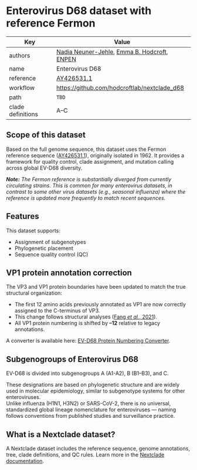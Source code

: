 # Enterovirus D68 dataset with reference Fermon

| Key                  | Value                                                                 |
|----------------------|-----------------------------------------------------------------------|
| authors              | [Nadia Neuner-Jehle](https://www.swisstph.ch/en/staff/profile/people/nadia-neuner-jehle), [Emma B. Hodcroft](http://emmahodcroft.com/), [ENPEN](https://escv.eu/european-non-polio-enterovirus-network-enpen/)                               |
| name                 | Enterovirus D68                                                       |
| reference  | [AY426531.1](https://www.ncbi.nlm.nih.gov/nuccore/AY426531.1)         |
| workflow             | https://github.com/hodcroftlab/nextclade_d68
| path         | `TBD`                                    |
| clade definitions    |  A–C                                           |

## Scope of this dataset

Based on the full genome sequence, this dataset uses the Fermon reference sequence ([AY426531.1](https://www.ncbi.nlm.nih.gov/nuccore/AY426531.1)), originally isolated in 1962. It provides a framework for quality control, clade assignment, and mutation calling across global EV-D68 diversity.

***Note:** The Fermon reference is substantially diverged from currently circulating strains. This is common for many enterovirus datasets, in contrast to some other virus datasets (e.g., seasonal influenza) where the reference is updated more frequently to match recent sequences.*


## Features

This dataset supports:

- Assignment of subgenotypes
- Phylogenetic placement
- Sequence quality control (QC)

## VP1 protein annotation correction  

The VP3 and VP1 protein boundaries have been updated to match the true structural organization:  
- The first 12 amino acids previously annotated as VP1 are now correctly assigned to the C-terminus of VP3.  
- This change follows structural analyses ([Fang *et al.*, 2021](https://doi.org/10.1016/j.meegid.2021.104992)).  
- All VP1 protein numbering is shifted by **–12** relative to legacy annotations.  

A converter is available here: [EV-D68 Protein Numbering Converter](https://hodcroftlab.github.io/evd68-converter/).  

## Subgenogroups of Enterovirus D68

EV-D68 is divided into subgenogroups A (A1-A2), B (B1–B3), and C. 

These designations are based on phylogenetic structure and are widely used in molecular epidemiology, similar to subgenotype systems for other enteroviruses.  
Unlike influenza (H1N1, H3N2) or SARS-CoV-2, there is no universal, standardized global lineage nomenclature for enteroviruses — naming follows conventions from published studies and surveillance practice.

## What is a Nextclade dataset?

A Nextclade dataset includes the reference sequence, genome annotations, tree, clade definitions, and QC rules. Learn more in the [Nextclade documentation](https://docs.nextstrain.org/projects/nextclade/en/stable/user/datasets.html).